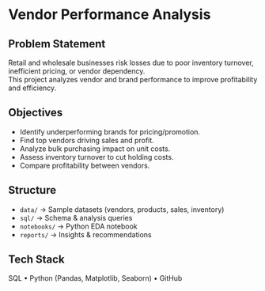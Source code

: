 # Vendor Performance Analysis

## Problem Statement
Retail and wholesale businesses risk losses due to poor inventory turnover, inefficient pricing, or vendor dependency.  
This project analyzes vendor and brand performance to improve profitability and efficiency.

## Objectives
- Identify underperforming brands for pricing/promotion.
- Find top vendors driving sales and profit.
- Analyze bulk purchasing impact on unit costs.
- Assess inventory turnover to cut holding costs.
- Compare profitability between vendors.

## Structure
- `data/` → Sample datasets (vendors, products, sales, inventory)  
- `sql/` → Schema & analysis queries  
- `notebooks/` → Python EDA notebook  
- `reports/` → Insights & recommendations  

## Tech Stack
SQL • Python (Pandas, Matplotlib, Seaborn) • GitHub
